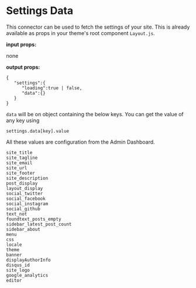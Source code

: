 # Settings Data



This connector can be used to fetch the settings of your site. This is already available as props in your theme's root component `Layout.js`.

**input props:**

none

**output props:**

```text
{
   "settings":{         
      "loading":true | false,      
      "data":{}
   }
}
```

`data` will be on object containing the below keys. You can get the value of any key using

```text
settings.data[key].value
```

All these values are configuration from the Admin Dashboard.

```text
site_title 
site_tagline
site_email
site_url
site_footer
site_description
post_display
layout_display
social_twitter
social_facebook
social_instagram
social_github
text_not
foundtext_posts_empty
sidebar_latest_post_count
sidebar_about
menu
css
locale
theme
banner
displayAuthorInfo
disqus_id
site_logo
google_analytics
editor
```

